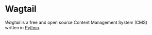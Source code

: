 # Wagtail

<dfn>Wagtail</dfn> is a free and open source Content Management System (CMS) written in [Python](../README.md).

